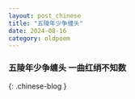 ```yaml
---
layout: post_chinese
title: "五陵年少争缠头"
date: 2024-08-16
category: oldpoem
---
```


### 五陵年少争缠头 一曲红绡不知数
{: .chinese-blog }
